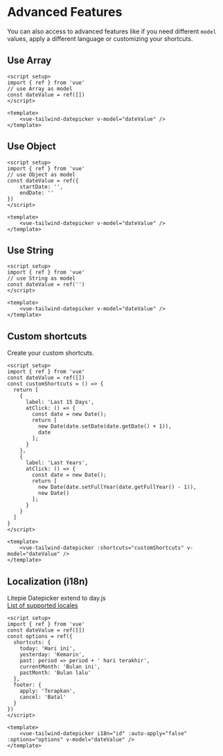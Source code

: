 <script setup>
  import DemoLayout from './DemoLayout.vue'
  import VueTailwindDatePicker from '../src/VueTailwindDatePicker.vue'
  import { ref } from 'vue'

  const dateValue1 = ref([])
  const dateValue2 = ref({
    startDate: '',
    endDate: ''
  })
  const dateValue3 = ref('')
  const dateValue4 = ref([])
  const dateValue5 = ref([])
  const customShortcuts = () => {
    return [
      {
        label: 'Last 15 Days',
        atClick: () => {
          const date = new Date();
          return [
            new Date(date.setDate(date.getDate() + 1)), 
            date
          ];
        }
      },
      {
        label: 'Last Years',
        atClick: () => {
          const date = new Date();
          return [
            new Date(date.setFullYear(date.getFullYear() - 1)),
            new Date()
          ];
        }
      }
    ];
  }
  const options = ref({
    shortcuts: {
      today: 'Hari ini',
      yesterday: 'Kemarin',
      past: period => period + ' hari terakhir',
      currentMonth: 'Bulan ini',
      pastMonth: 'Bulan lalu'
    },
    footer: {
      apply: 'Terapkan',
      cancel: 'Batal'
    }
  })
</script>

# Advanced Features

You can also access to advanced features like if you need different `model` values, apply a different language or customizing your shortcuts.

## Use Array

<DemoLayout>
  <VueTailwindDatePicker
    v-model="dateValue1"
  ></VueTailwindDatePicker>
</DemoLayout>

```vue
<script setup>
import { ref } from 'vue'
// use Array as model
const dateValue = ref([])
</script>

<template>
    <vue-tailwind-datepicker v-model="dateValue" />
</template>
```

## Use Object

<DemoLayout>
  <VueTailwindDatePicker
    v-model="dateValue2"
  ></VueTailwindDatePicker>
</DemoLayout>

```vue
<script setup>
import { ref } from 'vue'
// use Object as model
const dateValue = ref({
    startDate: '',
    endDate: ''
})
</script>

<template>
    <vue-tailwind-datepicker v-model="dateValue" />
</template>
```

## Use String

<DemoLayout>
  <VueTailwindDatePicker
    v-model="dateValue3"
  ></VueTailwindDatePicker>
</DemoLayout>

```vue
<script setup>
import { ref } from 'vue'
// use String as model
const dateValue = ref('')
</script>

<template>
    <vue-tailwind-datepicker v-model="dateValue" />
</template>
```

## Custom shortcuts

Create your custom shortcuts.

<DemoLayout>
  <VueTailwindDatePicker
    :shortcuts="customShortcuts"
    v-model="dateValue4"
  ></VueTailwindDatePicker>
</DemoLayout>

```vue
<script setup>
import { ref } from 'vue'
const dateValue = ref([])
const customShortcuts = () => {
  return [
    {
      label: 'Last 15 Days',
      atClick: () => {
        const date = new Date();
        return [
          new Date(date.setDate(date.getDate() + 1)), 
          date
        ];
      }
    },
    {
      label: 'Last Years',
      atClick: () => {
        const date = new Date();
        return [
          new Date(date.setFullYear(date.getFullYear() - 1)),
          new Date()
        ];
      }
    }
  ]
}
</script>

<template>
    <vue-tailwind-datepicker :shortcuts="customShortcuts" v-model="dateValue" />
</template>
```

## Localization (i18n)

Litepie Datepicker extend to day.js<br>
[List of supported locales](https://github.com/iamkun/dayjs/tree/dev/src/locale)

<DemoLayout>
  <VueTailwindDatePicker
    i18n="id"
    :auto-apply="false"
    :options="options"
    v-model="dateValue5"
  ></VueTailwindDatePicker>
</DemoLayout>

```vue
<script setup>
import { ref } from 'vue'
const dateValue = ref([])
const options = ref({
  shortcuts: {
    today: 'Hari ini',
    yesterday: 'Kemarin',
    past: period => period + ' hari terakhir',
    currentMonth: 'Bulan ini',
    pastMonth: 'Bulan lalu'
  },
  footer: {
    apply: 'Terapkan',
    cancel: 'Batal'
  }
})
</script>

<template>
    <vue-tailwind-datepicker i18n="id" :auto-apply="false" :options="options" v-model="dateValue" />
</template>
```
